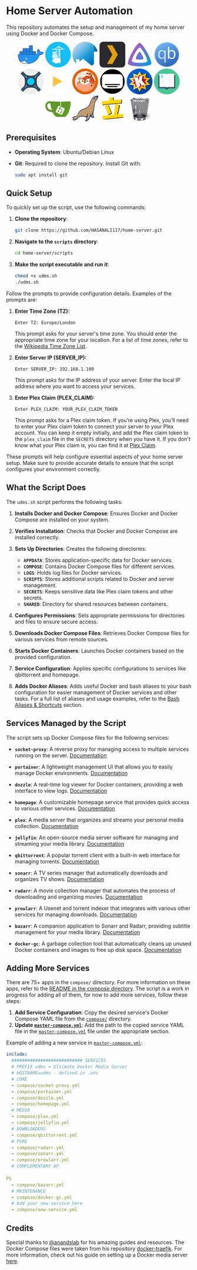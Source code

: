 # Home Server Automation

This repository automates the setup and management of my home server using Docker and Docker Compose.

<p align="center">
  <img src="assets/docker-moby.png" alt="Docker" width="70" height="70">
  <img src="assets/portainer-alt.png" alt="Portainer" width="70" height="70">
  <img src="assets/homepage.png" alt="Homepage" width="70" height="70" style="border-radius: 100%;">
  <img src="assets/plex.png" alt="Plex" width="70" height="70">
  <img src="assets/jellyfin.png" alt="Jellyfin" width="70" height="70" >
  <img src="assets/qbittorrent.png" alt="qBittorrent" width="70" height="70">
  <img src="assets/sonarr.png" alt="Sonarr" width="70" height="70">
  <img src="assets/radarr-light.png" alt="Radarr" width="70" height="70">
  <img src="assets/prowlarr.png" alt="Prowlarr" width="70" height="70">
  <img src="assets/bazarr.png" alt="Bazarr" width="70" height="70">
  <img src="assets/komga.png" alt="Komga" width="70" height="70">
  <img src="assets/kavita.png" alt="Kavita" width="70" height="70">
  <img src="assets/gitea.png" alt="Gitea" width="70" height="70">
  <img src="assets/mariadb.png" alt="MariaDB" width="70" height="70">
  <img src="assets/tachidesk.png" alt="TachiDesk" width="70" height="70">
  <img src="assets/trash-guides.png" alt="Trash-Guides" width="70" height="70">
</p>

## Prerequisites

- **Operating System**: Ubuntu/Debian Linux
- **Git**: Required to clone the repository. Install Git with:

  ```bash
  sudo apt install git
  ```

## Quick Setup

To quickly set up the script, use the following commands:

1. **Clone the repository**:

   ```bash
   git clone https://github.com/HASANALI117/home-server.git
   ```

2. **Navigate to the `scripts` directory**:

   ```bash
   cd home-server/scripts
   ```

3. **Make the script executable and run it**:

   ```bash
   chmod +x udms.sh
   ./udms.sh
   ```

Follow the prompts to provide configuration details. Examples of the prompts are:

1. **Enter Time Zone (TZ):**

   ```plaintext
   Enter TZ: Europe/London
   ```

   This prompt asks for your server's time zone. You should enter the appropriate time zone for your location. For a list of time zones, refer to the [Wikipedia Time Zone List](https://en.wikipedia.org/wiki/List_of_tz_database_time_zones).

2. **Enter Server IP (SERVER_IP):**

   ```plaintext
   Enter SERVER_IP: 192.168.1.100
   ```

   This prompt asks for the IP address of your server. Enter the local IP address where you want to access your services.

3. **Enter Plex Claim (PLEX_CLAIM):**

   ```plaintext
   Enter PLEX_CLAIM: YOUR_PLEX_CLAIM_TOKEN
   ```

   This prompt asks for a Plex claim token. If you’re using Plex, you’ll need to enter your Plex claim token to connect your server to your Plex account. You can keep it empty initially, and add the Plex claim token to the `plex_claim` file in the `SECRETS` directory when you have it. If you don't know what your Plex claim is, you can find it at [Plex Claim](https://plex.tv/claim).

These prompts will help configure essential aspects of your home server setup. Make sure to provide accurate details to ensure that the script configures your environment correctly.

## What the Script Does

The `udms.sh` script performs the following tasks:

1. **Installs Docker and Docker Compose**: Ensures Docker and Docker Compose are installed on your system.

2. **Verifies Installation**: Checks that Docker and Docker Compose are installed correctly.

3. **Sets Up Directories**: Creates the following directories:

   - **`APPDATA`**: Stores application-specific data for Docker services.
   - **`COMPOSE`**: Contains Docker Compose files for different services.
   - **`LOGS`**: Holds log files for Docker services.
   - **`SCRIPTS`**: Stores additional scripts related to Docker and server management.
   - **`SECRETS`**: Keeps sensitive data like Plex claim tokens and other secrets.
   - **`SHARED`**: Directory for shared resources between containers.

4. **Configures Permissions**: Sets appropriate permissions for directories and files to ensure secure access.

5. **Downloads Docker Compose Files**: Retrieves Docker Compose files for various services from remote sources.

6. **Starts Docker Containers**: Launches Docker containers based on the provided configuration.

7. **Service Configuration**: Applies specific configurations to services like qbittorrent and homepage.

8. **Adds Docker Aliases**: Adds useful Docker and bash aliases to your bash configuration for easier management of Docker services and other tasks. For a full list of aliases and usage examples, refer to the [Bash Aliases & Shortcuts](./BASH-ALIASES.md) section.

## Services Managed by the Script

The script sets up Docker Compose files for the following services:

- **`socket-proxy`**: A reverse proxy for managing access to multiple services running on the server. [Documentation](https://github.com/Tecnativa/docker-socket-proxy?tab=readme-ov-file#supported-api-versions)

- **`portainer`**: A lightweight management UI that allows you to easily manage Docker environments. [Documentation](https://docs.portainer.io/)

- **`dozzle`**: A real-time log viewer for Docker containers, providing a web interface to view logs. [Documentation](https://dozzle.dev/guide/getting-started)

- **`homepage`**: A customizable homepage service that provides quick access to various other services. [Documentation](https://gethomepage.dev/latest/installation/docker/)

- **`plex`**: A media server that organizes and streams your personal media collection. [Documentation](https://docs.linuxserver.io/images/docker-plex/)

- **`jellyfin`**: An open-source media server software for managing and streaming your media library. [Documentation](https://docs.linuxserver.io/images/docker-jellyfin/)

- **`qbittorrent`**: A popular torrent client with a built-in web interface for managing torrents. [Documentation](https://docs.linuxserver.io/images/docker-qbittorrent/)

- **`sonarr`**: A TV series manager that automatically downloads and organizes TV shows. [Documentation](https://docs.linuxserver.io/images/docker-sonarr/)

- **`radarr`**: A movie collection manager that automates the process of downloading and organizing movies. [Documentation](https://docs.linuxserver.io/images/docker-radarr/)

- **`prowlarr`**: A Usenet and torrent indexer that integrates with various other services for managing downloads. [Documentation](https://docs.linuxserver.io/images/docker-prowlarr/)

- **`bazarr`**: A companion application to Sonarr and Radarr, providing subtitle management for your media library. [Documentation](https://docs.linuxserver.io/images/docker-bazarr/)

- **`docker-gc`**: A garbage collection tool that automatically cleans up unused Docker containers and images to free up disk space. [Documentation](https://github.com/clockworksoul/docker-gc-cron)

## Adding More Services

There are 75+ apps in the `compose/` directory. For more information on these apps, refer to the [README in the compose directory](./compose/README.md). The script is a work in progress for adding all of them, for now to add more services, follow these steps:

1. **Add Service Configuration**: Copy the desired service's Docker Compose YAML file from the [`compose/`](./compose/) directory.
2. **Update [`master-compose.yml`](./master-compose.yml)**: Add the path to the copied service YAML file in the [`master-compose.yml`](./master-compose.yml) file under the appropriate section.

Example of adding a new service in [`master-compose.yml`](./master-compose.yml):

```yml
include:
  ########################### SERVICES
  # PREFIX udms = Ultimate Docker Media Server
  # HOSTNAME=udms - defined in .env
  # CORE
  - compose/socket-proxy.yml
  - compose/portainer.yml
  - compose/dozzle.yml
  - compose/homepage.yml
  # MEDIA
  - compose/plex.yml
  - compose/jellyfin.yml
  # DOWNLOADERS
  - compose/qbittorrent.yml
  # PVRS
  - compose/radarr.yml
  - compose/sonarr.yml
  - compose/prowlarr.yml
  # COMPLEMENTARY AP

PS
  - compose/bazarr.yml
  # MAINTENANCE
  - compose/docker-gc.yml
  # Add your new service here
  - compose/new-service.yml
```

## Credits

Special thanks to [@anandslab](https://github.com/anandslab) for his amazing guides and resources. The Docker Compose files were taken from his repository [docker-traefik](https://github.com/anandslab/docker-traefik). For more information, check out his guide on setting up a Docker media server [here](https://www.smarthomebeginner.com/docker-media-server-2024/).
